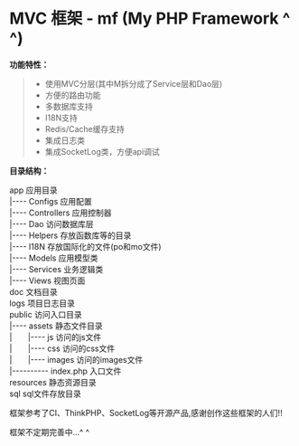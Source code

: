 # MVC 框架 - mf (My PHP Framework ^ ^)

**功能特性：**

 >* 使用MVC分层(其中M拆分成了Service层和Dao层)
 >* 方便的路由功能
 >* 多数据库支持
 >* I18N支持
 >* Redis/Cache缓存支持
 >* 集成日志类
 >* 集成SocketLog类，方便api调试

**目录结构：**

app 应用目录<br/>
|---- Configs 应用配置<br/>
|---- Controllers 应用控制器<br/>
|---- Dao 访问数据库层<br/>
|---- Helpers 存放函数库等的目录<br/>
|---- I18N 存放国际化的文件(po和mo文件)<br/>
|---- Models 应用模型类<br/>
|---- Services 业务逻辑类<br/>
|---- Views 视图页面<br/>
doc 文档目录<br/>
logs 项目日志目录<br/>
public 访问入口目录<br/>
|---- assets 静态文件目录<br/>
|&emsp;&emsp;|---- js 访问的js文件<br/>
|&emsp;&emsp;|---- css 访问的css文件<br/>
|&emsp;&emsp;|---- images 访问的images文件<br/>
|---------- index.php 入口文件<br/>
resources 静态资源目录<br/>
sql sql文件存放目录<br/>

框架参考了CI、ThinkPHP、SocketLog等开源产品,感谢创作这些框架的人们!!

框架不定期完善中...^ ^ 
